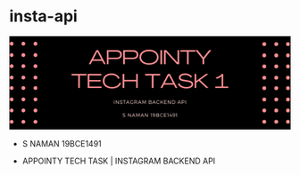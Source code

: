 # insta-api

![Test Image 1](https://github.com/nmn2000/insta-api/blob/main/APPOINTY%20TECH%20TASK.png?raw=true)


-  S NAMAN 19BCE1491

- APPOINTY TECH TASK | INSTAGRAM BACKEND API


